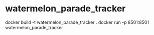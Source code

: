 # watermelon_parade_tracker

docker build -t watermelon_parade_tracker .
docker run -p 8501:8501 watermelon_parade_tracker
